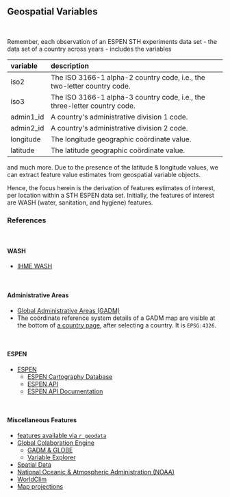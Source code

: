 <br>

## Geospatial Variables

<br>

Remember, each observation of an ESPEN STH experiments data set - the data set of a country across years - includes the variables

variable | description
:--- | :---
iso2 | The ISO 3166-1 alpha-2 country code, i.e., the two-letter country code.
iso3 | The ISO 3166-1 alpha-3 country code, i.e., the three-letter country code.
admin1_id | A country's administrative division 1 code.
admin2_id | A country's administrative division 2 code.
longitude | The longitude geographic co&ouml;rdinate value.
latitude | The latitude geographic co&ouml;rdinate value.

and much more.  Due to the presence of the latitude & longitude values, we can extract feature value estimates from 
geospatial variable objects.

Hence, the focus herein is the derivation of features estimates of interest, per location within a STH ESPEN data set.  Initially, 
the features of interest are WASH (water, sanitation, and hygiene) features. 


### References

<br>

#### WASH

* [IHME WASH](https://www.healthdata.org/research-article/mapping-geographic-inequalities-access-drinking-water-and-sanitation-facilities-low)

<br>

#### Administrative Areas

* [Global Administrative Areas (GADM)](https://gadm.org)
* The co&ouml;rdinate reference system details of a GADM map are visible at the bottom of 
  [a country page](https://gadm.org/download_country.html), after selecting a country.  It is ``EPSG:4326``.

<br>

#### ESPEN

* [ESPEN](https://espen.afro.who.int/)
  * [ESPEN Cartography Database](https://espen.afro.who.int/tools-resources/cartography-database)
  * [ESPEN API](https://admin.espen.afro.who.int/docs/api)
  * [ESPEN API Documentation](https://espen.stoplight.io)
  
<br>

#### Miscellaneous Features

* [features available via ``r geodata``](https://github.com/rspatial/geodata#data)
* [Global Colaboration Engine](http://globe.umbc.edu)
  * [GADM & GLOBE](http://globe.umbc.edu/documentation-overview/global-administrative-areas-gadm/)
  * [Variable Explorer](http://globe.umbc.edu/app/#/analysis/global-variables)
* [Spatial Data](https://www.diva-gis.org)
* [National Oceanic & Atmospheric Administration (NOAA)](https://www.ncdc.noaa.gov/cdo-web/datasets)
* [WorldClim](https://www.worldclim.org/data/index.html)
* [Map projections](https://www.usgs.gov/publications/map-projections)

<br>
<br>

<br>
<br>

<br>
<br>

<br>
<br>